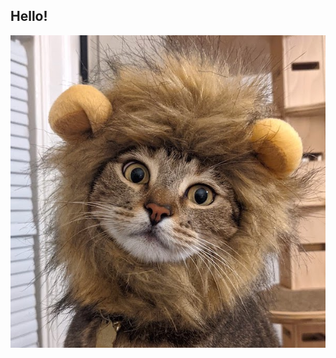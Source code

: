 <html>
  <body>
    <h2>Hello!</h2>
    <img src="img/jack.jpeg" alt="ferocious lion">
 </body>
  </html>
